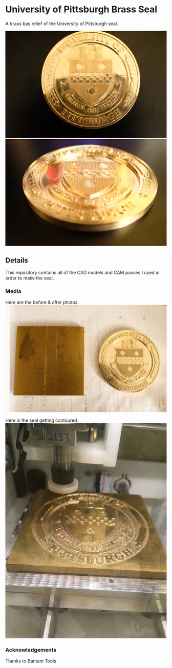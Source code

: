 # University of Pittsburgh Brass Seal
A brass bas relief of the University of Pittsburgh seal.

![Top Seal](photos/top-seal.jpg?raw=true "Pitt Seal")
![Front Seal](photos/front-seal.jpg?raw=true "Pitt Seal")

## Details
This repository contains all of the CAD models and CAM passes I used in order
to make the seal.

### Media

Here are the before & after photos.
![Comparison](photos/comparison.jpg?raw=true "Pitt Seal")

Here is the seal getting contoured.
![Contour Pass](photos/contour-pass.jpg?raw=true "Pitt Seal")


### Acknowledgements

Thanks to Bantam Tools

